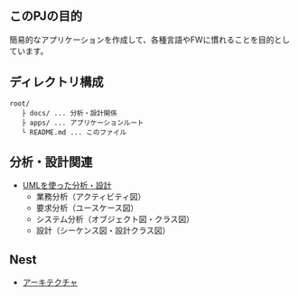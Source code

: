 ## このPJの目的
簡易的なアプリケーションを作成して、各種言語やFWに慣れることを目的としています。

## ディレクトリ構成

```
root/
   ├ docs/ ... 分析・設計関係
   ├ apps/ ... アプリケーションルート
   └ README.md ... このファイル
```

## 分析・設計関連
- [UMLを使った分析・設計](./docs/分析・設計/README.md)
  - 業務分析（アクティビティ図）
  - 要求分析（ユースケース図）
  - システム分析（オブジェクト図・クラス図）
  - 設計（シーケンス図・設計クラス図）
  
## Nest
- [アーキテクチャ](apps/nest-app/docs/README.md)
